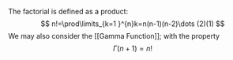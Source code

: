 The factorial is defined as a product:
$$
n!=\prod\limits_{k=1 }^{n}k=n(n-1)(n-2)\dots (2)(1)
$$
We may also consider the [[Gamma Function]]; with the property 
$$
\Gamma(n+1)=n!
$$